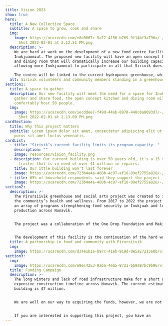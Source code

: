 ```yaml
---
title: Vision 2023
show: true
hero:
  title: A New Collective Space
  subtitle: A space to grow, cook and share
  img:
    image: https://ucarecdn.com/e8e0667c-5a72-4156-b769-9f14bf3a790a/-/crop/2286x1210/8,23/-/preview/Screen
      Shot 2022-02-01 at 2.12.51 PM.png
  description: >-
    We are hard at work on the development of a new food centre facility for
    Inukjuammiut. The proposed new facility will have an open concept kitchen
    and dining room that will dramatically increase our building capacity,
    allowing more Inukjuammiut to participate in all that Sirivik does. 

    The centre will be linked to the current hydroponic greenhouse, while also establishing a new year round soil based greenhouse for community members to grow their own food. From seed to plate all under one roof!
  alt: Sirivik volunteers and community members standing in a greenhouse
section1:
  title: A space to gather
  description: Our new facility will meet the need for a space for Inukjuamiut to
    gather and share food, the open concept kitchen and dining room will
    comfortably host 50 people.
  img:
    image: https://ucarecdn.com/1ecddee7-f49d-44ab-8970-448c8a8093d7/-/crop/2312x1213/0,113/-/preview/Screen
      Shot 2022-02-01 at 2.13.09 PM.png
cardSection:
  title: Why this project matters
  subtitle: Lorem ipsum dolor sit amet, consectetur adipiscing elit ut aliquam,
    purus sit amet luctus venenatis.
cardList:
  - title: "Sirivik’s current facility limits its program capacity. "
    description: ""
    image: resources/vision_facility.png
  - description: Our current building is over 50 years old, it's a 15 x 60 foot
      trailer that is in need of over $1 million in repairs.
    title: Our ittle building won't last forever
    image: https://ucarecdn.com/723b4e4a-488b-4c97-af18-89ef2755a828/-/resize/400x300/about_staff_placeholder.jpg
  - title: 65% of household respondents said they support the project
    image: https://ucarecdn.com/723b4e4a-488b-4c97-af18-89ef2755a828/-/resize/400x300/about_staff_placeholder.jpg
section2:
  description: >-
    The Pirursiivik greenhouse and social arts project was created to improve
    the community’s health and wellness. From 2017 to 2022 the project worked on
    an array of programs strengthening food security in Inukjuak and local food
    production across Nunavik. 


    The project was a collaboration of the One Drop Foundation and Makivik Corporation. 


    The development of this facility is the continuation of the hard work done by the Pirursiivik project team to establish a local growing facility in Inukjuak.
  title: A partnership in food and community with Pirursiivik
  img:
    image: https://ucarecdn.com/d34e1b1a-b97c-41eb-919d-0e5a2721568b/vision_veggies.png
section3:
  img:
    image: https://ucarecdn.com/e9ec4253-9aba-4eb5-8721-b69a97bc9b96/vision_container.png
  title: Funding Campaign
  description: >-
    The long winters and lack of road infrastructure make for a short and
    expensive construction timeline across Nunavik. The current estimate for the
    building is $7 million. 


    We are well on our way to acquiring the funds, however, we are not there just yet. 


    If you are interested in supporting this project, you have an
---
```

